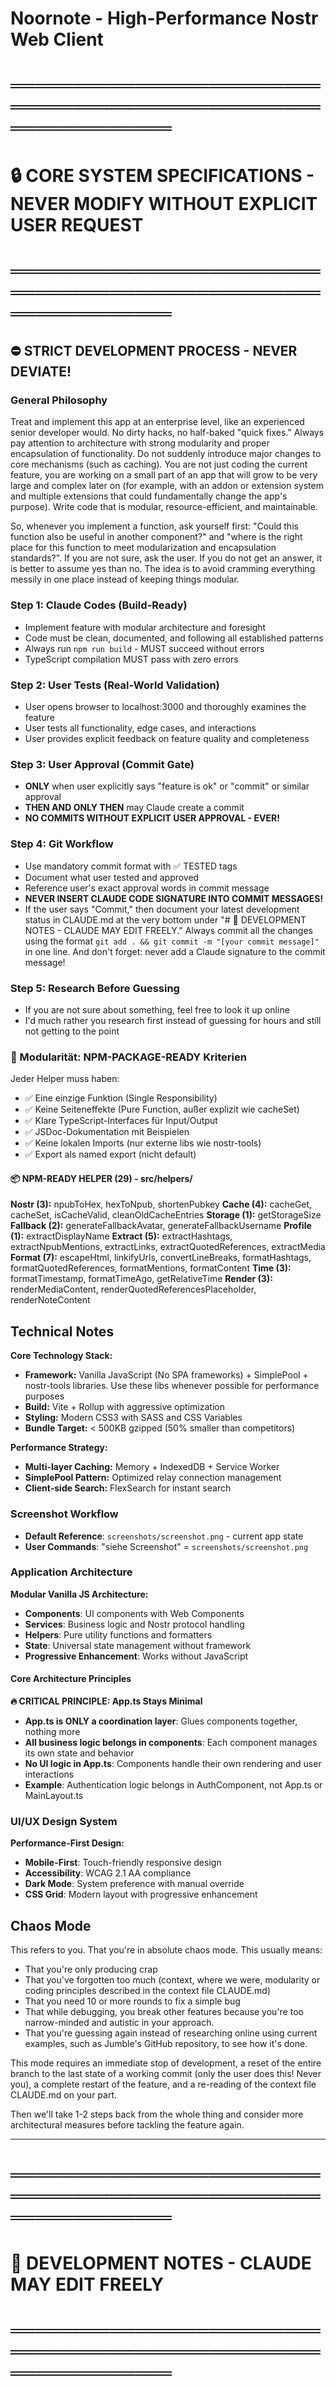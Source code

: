 # Noornote - High-Performance Nostr Web Client

# ═══════════════════════════════════════════════════════════════
# 🔒 CORE SYSTEM SPECIFICATIONS - NEVER MODIFY WITHOUT EXPLICIT USER REQUEST
# ═══════════════════════════════════════════════════════════════

## ⛔ STRICT DEVELOPMENT PROCESS - NEVER DEVIATE!

### General Philosophy
Treat and implement this app at an enterprise level, like an experienced senior developer would. No dirty hacks, no half-baked "quick fixes." Always pay attention to architecture with strong modularity and proper encapsulation of functionality. Do not suddenly introduce major changes to core mechanisms (such as caching). You are not just coding the current feature, you are working on a small part of an app that will grow to be very large and complex later on (for example, with an addon or extension system and multiple extensions that could fundamentally change the app's purpose). Write code that is modular, resource-efficient, and maintainable.

So, whenever you implement a function, ask yourself first: "Could this function also be useful in another component?" and "where is the right place for this function to meet modularization and encapsulation standards?".
If you are not sure, ask the user. If you do not get an answer, it is better to assume yes than no. The idea is to avoid cramming everything messily in one place instead of keeping things modular.

### Step 1: Claude Codes (Build-Ready)
- Implement feature with modular architecture and foresight
- Code must be clean, documented, and following all established patterns
- Always run `npm run build` - MUST succeed without errors
- TypeScript compilation MUST pass with zero errors

### Step 2: User Tests (Real-World Validation)
- User opens browser to localhost:3000 and thoroughly examines the feature
- User tests all functionality, edge cases, and interactions
- User provides explicit feedback on feature quality and completeness

### Step 3: User Approval (Commit Gate)
- **ONLY** when user explicitly says "feature is ok" or "commit" or similar approval
- **THEN AND ONLY THEN** may Claude create a commit
- **NO COMMITS WITHOUT EXPLICIT USER APPROVAL - EVER!**

### Step 4: Git Workflow
- Use mandatory commit format with ✅ TESTED tags
- Document what user tested and approved
- Reference user's exact approval words in commit message
- **NEVER INSERT CLAUDE CODE SIGNATURE INTO COMMIT MESSAGES!**
- If the user says "Commit," then document your latest development status in CLAUDE.md at the very bottom under "# 📝 DEVELOPMENT NOTES - CLAUDE MAY EDIT FREELY." Always commit all the changes using the format `git add . && git commit -m "[your commit message]"` in one line. And don't forget: never add a Claude signature to the commit message!

### Step 5: Research Before Guessing
- If you are not sure about something, feel free to look it up online
- I'd much rather you research first instead of guessing for hours and still not getting to the point

###  🎯 Modularität: NPM-PACKAGE-READY Kriterien

  Jeder Helper muss haben:
  - ✅ Eine einzige Funktion (Single Responsibility)
  - ✅ Keine Seiteneffekte (Pure Function, außer explizit wie cacheSet)
  - ✅ Klare TypeScript-Interfaces für Input/Output
  - ✅ JSDoc-Dokumentation mit Beispielen
  - ✅ Keine lokalen Imports (nur externe libs wie nostr-tools)
  - ✅ Export als named export (nicht default)

#### 📦 NPM-READY HELPER (29) - src/helpers/

**Nostr (3):** npubToHex, hexToNpub, shortenPubkey
**Cache (4):** cacheGet, cacheSet, isCacheValid, cleanOldCacheEntries
**Storage (1):** getStorageSize
**Fallback (2):** generateFallbackAvatar, generateFallbackUsername
**Profile (1):** extractDisplayName
**Extract (5):** extractHashtags, extractNpubMentions, extractLinks, extractQuotedReferences, extractMedia
**Format (7):** escapeHtml, linkifyUrls, convertLineBreaks, formatHashtags, formatQuotedReferences, formatMentions, formatContent
**Time (3):** formatTimestamp, formatTimeAgo, getRelativeTime
**Render (3):** renderMediaContent, renderQuotedReferencesPlaceholder, renderNoteContent


## Technical Notes

**Core Technology Stack:**
- **Framework:** Vanilla JavaScript (No SPA frameworks) + SimplePool + nostr-tools libraries. Use these libs whenever possible for performance purposes
- **Build:** Vite + Rollup with aggressive optimization
- **Styling:** Modern CSS3 with SASS and CSS Variables
- **Bundle Target:** < 500KB gzipped (50% smaller than competitors)

**Performance Strategy:**
- **Multi-layer Caching:** Memory + IndexedDB + Service Worker
- **SimplePool Pattern:** Optimized relay connection management
- **Client-side Search:** FlexSearch for instant search

### Screenshot Workflow
- **Default Reference**: `screenshots/screenshot.png` - current app state
- **User Commands**: "siehe Screenshot" = `screenshots/screenshot.png`

### Application Architecture

**Modular Vanilla JS Architecture:**
- **Components**: UI components with Web Components
- **Services**: Business logic and Nostr protocol handling
- **Helpers**: Pure utility functions and formatters
- **State**: Universal state management without framework
- **Progressive Enhancement**: Works without JavaScript

#### Core Architecture Principles

**🔥 CRITICAL PRINCIPLE: App.ts Stays Minimal**
- **App.ts is ONLY a coordination layer**: Glues components together, nothing more
- **All business logic belongs in components**: Each component manages its own state and behavior
- **No UI logic in App.ts**: Components handle their own rendering and user interactions
- **Example**: Authentication logic belongs in AuthComponent, not App.ts or MainLayout.ts

### UI/UX Design System

**Performance-First Design:**
- **Mobile-First**: Touch-friendly responsive design
- **Accessibility**: WCAG 2.1 AA compliance
- **Dark Mode**: System preference with manual override
- **CSS Grid**: Modern layout with progressive enhancement

## Chaos Mode

This refers to you. That you're in absolute chaos mode. This usually means:

- That you're only producing crap
- That you've forgotten too much (context, where we were, modularity or coding principles described in the context file CLAUDE.md)
- That you need 10 or more rounds to fix a simple bug
- That while debugging, you break other features because you're too narrow-minded and autistic in your approach.
- That you're guessing again instead of researching online using current examples, such as Jumble's GitHub repository, to see how it's done. 

This mode requires an immediate stop of development, a reset of the entire branch to the last state of a working commit (only the user does this! Never you), a complete restart of the feature, and a re-reading of the context file CLAUDE.md on your part.

Then we'll take 1-2 steps back from the whole thing and consider more architectural measures before tackling the feature again.

---

# ═══════════════════════════════════════════════════════════════
# 📝 DEVELOPMENT NOTES - CLAUDE MAY EDIT FREELY
# ═══════════════════════════════════════════════════════════════
